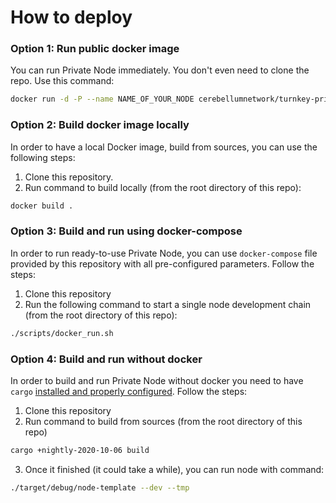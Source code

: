 # How to deploy

### Option 1: Run public docker image
 You can run Private Node immediately. You don't even need to clone the repo. Use this command:
```bash
docker run -d -P --name NAME_OF_YOUR_NODE cerebellumnetwork/turnkey-private-blockchain-network
```

### Option 2: Build docker image locally
In order to have a local Docker image, build from sources, you can use the following steps:
1. Clone this repository.
2. Run command to build locally (from the root directory of this repo):
```bash
docker build .
```

### Option 3: Build and run using docker-compose
In order to run ready-to-use Private Node, you can use `docker-compose` file provided by this repository with all pre-configured parameters. Follow the steps:
1. Clone this repository
2. Run the following command to start a single node development chain  (from the root directory of this repo):
```bash
./scripts/docker_run.sh
```

### Option 4: Build and run without docker
In order to build and run Private Node without docker you need to have `cargo` [installed and properly configured](https://doc.rust-lang.org/cargo/getting-started/installation.html). Follow the steps:
1. Clone this repository
2. Run command to build from sources (from the root directory of this repo)
```bash
cargo +nightly-2020-10-06 build
```
3. Once it finished (it could take a while), you can run node with command:
```bash
./target/debug/node-template --dev --tmp
```
